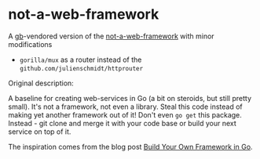 not-a-web-framework
===================
A [gb](http://getgb.io/)-vendored version of the [not-a-web-framework](https://github.com/oleksandr/not-a-web-framework) with minor modifications

* `gorilla/mux` as a router instead of the `github.com/julienschmidt/httprouter`

Original description:

A baseline for creating web-services in Go (a bit on steroids, but still pretty small). It's not a framework, not even a library. Steal this code instead of making yet another framework out of it! Don't even `go get` this package. Instead - git clone and merge it with your code base or build your next service on top of it.

The inspiration comes from the blog post [Build Your Own Framework in Go](http://nicolasmerouze.com/build-web-framework-golang/).